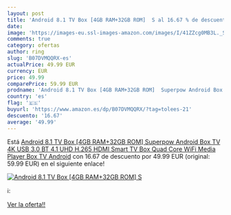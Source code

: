 ```yaml
---
layout: post
title: 'Android 8.1 TV Box [4GB RAM+32GB ROM]  S al 16.67 % de descuento'
date: 
image: 'https://images-eu.ssl-images-amazon.com/images/I/41ZZcg0MB3L._SL200_.jpg'
comments: true
category: ofertas
author: ring
slug: 'B07DVMQQRX-es'
actualPrice: 49.99 EUR
currency: EUR
price: 49.99
comparePrice: 59.99 EUR
prodname: 'Android 8.1 TV Box [4GB RAM+32GB ROM]  Superpow Android Box TV 4K  USB 3.0  BT 4.1  UHD H.265  HDMI  Smart TV Box Quad Core WiFi Media Player  Box TV Android'
country: 'es'
flag: '🇪🇸'
buyurl: 'https://www.amazon.es/dp/B07DVMQQRX/?tag=tolees-21'
descuento: '16.67'
average: '49.99'
---
```


Está [Android 8.1 TV Box [4GB RAM+32GB ROM]  Superpow Android Box TV 4K  USB 3.0  BT 4.1  UHD H.265  HDMI  Smart TV Box Quad Core WiFi Media Player  Box TV Android](https://www.amazon.es/dp/B07DVMQQRX/?tag=tolees-21) con 16.67 de descuento por 49.99 EUR (original: 59.99 EUR) en el siguiente enlace!

[![Android 8.1 TV Box [4GB RAM+32GB ROM]  S](https://images-eu.ssl-images-amazon.com/images/I/41ZZcg0MB3L._SL200_.jpg)](https://www.amazon.es/dp/B07DVMQQRX/?tag=tolees-21)

ℹ️:


[Ver la oferta!!](https://www.amazon.es/dp/B07DVMQQRX/?tag=tolees-21)
